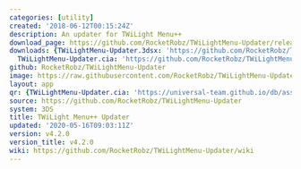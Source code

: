 ```yaml
---
categories: [utility]
created: '2018-06-12T00:15:24Z'
description: An updater for TWiLight Menu++
download_page: https://github.com/RocketRobz/TWiLightMenu-Updater/releases/tag/v4.2.0
downloads: {TWiLightMenu-Updater.3dsx: 'https://github.com/RocketRobz/TWiLightMenu-Updater/releases/download/v4.2.0/TWiLightMenu-Updater.3dsx',
  TWiLightMenu-Updater.cia: 'https://github.com/RocketRobz/TWiLightMenu-Updater/releases/download/v4.2.0/TWiLightMenu-Updater.cia'}
github: RocketRobz/TWiLightMenu-Updater
image: https://raw.githubusercontent.com/RocketRobz/TWiLightMenu-Updater/master/app/banner.png
layout: app
qr: {TWiLightMenu-Updater.cia: 'https://universal-team.github.io/db/assets/images/qr/twilightmenu-updater.cia.png'}
source: https://github.com/RocketRobz/TWiLightMenu-Updater
system: 3DS
title: TWiLight Menu++ Updater
updated: '2020-05-16T09:03:11Z'
version: v4.2.0
version_title: v4.2.0
wiki: https://github.com/RocketRobz/TWiLightMenu-Updater/wiki
---
```

